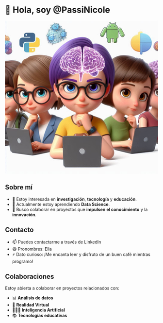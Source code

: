 # 👋 Hola, soy @PassiNicole
![imagen](OIG3.jpeg)

## Sobre mí
- 👀 Estoy interesada en **investigación**, **tecnología** y **educación**.
- 🌱 Actualmente estoy aprendiendo **Data Science**.
- 🧭 Busco colaborar en proyectos que **impulsen el conocimiento** y la **innovación**.

## Contacto
- 📫 Puedes contactarme a través de LinkedIn
- 😄 Pronombres: Ella
- ⚡ Dato curioso: ¡Me encanta leer y disfruto de un buen café mientras programo!

## Colaboraciones
Estoy abierta a colaborar en proyectos relacionados con:
- 📊 **Análisis de datos**
- 🤖 **Realidad Virtual**
- 🧑🏻‍💻 **Inteligencia Artificial**
- 📚 **Tecnologías educativas**

<!---
PassiNicole/PassiNicole es un repositorio ✨ especial ✨ porque su `README.md` (este archivo) aparece en tu perfil de GitHub.
Puedes hacer clic en el enlace de vista previa para echar un vistazo a tus cambios.
--->
